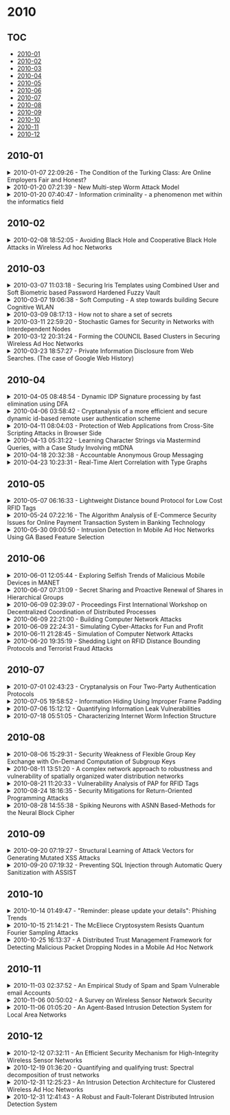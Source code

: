 # 2010

## TOC

- [2010-01](#2010-01)
- [2010-02](#2010-02)
- [2010-03](#2010-03)
- [2010-04](#2010-04)
- [2010-05](#2010-05)
- [2010-06](#2010-06)
- [2010-07](#2010-07)
- [2010-08](#2010-08)
- [2010-09](#2010-09)
- [2010-10](#2010-10)
- [2010-11](#2010-11)
- [2010-12](#2010-12)

## 2010-01

<details>

<summary>2010-01-07 22:09:26 - The Condition of the Turking Class: Are Online Employers Fair and Honest?</summary>

- *John Horton*

- `1001.1172v1` - [abs](http://arxiv.org/abs/1001.1172v1) - [pdf](http://arxiv.org/pdf/1001.1172v1)

> Online labor markets give people in poor countries direct access to buyers in rich countries. Economic theory and empirical evidence strongly suggest that this kind of access improves human welfare. However, critics claim that abuses are endemic in these markets and that employers exploit unprotected, vulnerable workers. I investigate part of this claim using a randomized, paired survey in which I ask workers in an online labor market (Amazon Mechanical Turk) how they perceive online employers and employers in their host country in terms of honesty and fairness. I find that, on average, workers perceive the collection of online employers as slightly fairer and more honest than offline employers, though the effect is not significant. Views are more polarized in the online employer case, with more respondents having very positive views of the online collection of employers.

</details>

<details>

<summary>2010-01-20 07:21:39 - New Multi-step Worm Attack Model</summary>

- *Y. Robiah, S. Siti Rahayu, S. Shahrin, M. A. Faizal, M. Mohd Zaki, R. Marliza*

- `1001.3477v1` - [abs](http://arxiv.org/abs/1001.3477v1) - [pdf](http://arxiv.org/pdf/1001.3477v1)

> The traditional worms such as Blaster, Code Red, Slammer and Sasser, are still infecting vulnerable machines on the internet. They will remain as significant threats due to their fast spreading nature on the internet. Various traditional worms attack pattern has been analyzed from various logs at different OSI layers such as victim logs, attacker logs and IDS alert log. These worms attack pattern can be abstracted to form worms' attack model which describes the process of worms' infection. For the purpose of this paper, only Blaster variants were used during the experiment. This paper proposes a multi-step worm attack model which can be extended into research areas in alert correlation and computer forensic investigation.

</details>

<details>

<summary>2010-01-20 07:40:47 - Information criminality - a phenomenon met within the informatics field</summary>

- *C. Filote, G. Nemtoi*

- `1001.3484v1` - [abs](http://arxiv.org/abs/1001.3484v1) - [pdf](http://arxiv.org/pdf/1001.3484v1)

> The phenomenon described as "information criminality" has taken significant proportions in the last decade, fact that carried out towards an international legislative frame, by implementing judicial forms, which might stop its occurrences. As matter of fact, the information criminality represents an information technology aiming towards fraud and prejudicing the users of informational data, by various means to infringement of the law. In this way, some international organizations have dealt with performing a legislative framework, able to punish the phenomenon of information criminality and implicitly to protect the users of computers. The transnational expansions, extremely fast as concerns the computer networks, and extending the access to these networks, by means of mobile telephony, have brought the increasing of these systems' vulnerability and the creating of opportunities of breaking the law. Considering these aspects, the world legislation is continuously changing, due to a more and more accelerated development of the information technology.

</details>


## 2010-02

<details>

<summary>2010-02-08 18:52:05 - Avoiding Black Hole and Cooperative Black Hole Attacks in Wireless Ad hoc Networks</summary>

- *Abderrahmane Baadache, Ali Belmehdi*

- `1002.1681v1` - [abs](http://arxiv.org/abs/1002.1681v1) - [pdf](http://arxiv.org/pdf/1002.1681v1)

> In wireless ad hoc networks, the absence of any control on packets forwarding, make these networks vulnerable by various deny of service attacks (DoS). A node, in wireless ad hoc network, counts always on intermediate nodes to send these packets to a given destination node. An intermediate node, which takes part in packets forwarding, may behave maliciously and drop packets which goes through it, instead of forwarding them to the following node. Such behavior is called black hole attack. In this paper, after having specified the black hole attack, a secure mechanism, which consists in checking the good forwarding of packets by an intermediate node, was proposed. The proposed solution avoids the black hole and the cooperative black hole attacks. Evaluation metrics were considered in simulation to show the effectiveness of the suggested solution.

</details>


## 2010-03

<details>

<summary>2010-03-07 11:03:18 - Securing Iris Templates using Combined User and Soft Biometric based Password Hardened Fuzzy Vault</summary>

- *V. S. Meenakshi, G. Padmavathi*

- `1003.1449v1` - [abs](http://arxiv.org/abs/1003.1449v1) - [pdf](http://arxiv.org/pdf/1003.1449v1)

> Personal identification and authentication is very crucial in the current scenario. Biometrics plays an important role in this area. Biometric based authentication has proved superior compared to traditional password based authentication. Anyhow biometrics is permanent feature of a person and cannot be reissued when compromised as passwords. To over come this problem, instead of storing the original biometric templates transformed templates can be stored. Whenever the transformation function is changed new revocable/cancelable templates are generated. Soft biometrics is ancillary information that can be combined with primary biometrics to identify a person in a better way. Iris has certain advantage compared to other biometric traits like fingerprint. Iris is an internal part that is less prone to damage. Moreover is very difficult for an attacker to capture an iris. The key advantage of iris biometrics is its stability or template longevity. Biometric systems are vulnerable to a variety of attacks. This work generates cancelable iris templates by applying user and soft biometric based password transformations and further secures the templates by biometric cryptographic construct fuzzy vault.

</details>

<details>

<summary>2010-03-07 19:06:38 - Soft Computing - A step towards building Secure Cognitive WLAN</summary>

- *S. C. Lingareddy, Dr B Stephen Charles, Dr Vinaya Babu, Kashyap Dhruve*

- `1003.1515v1` - [abs](http://arxiv.org/abs/1003.1515v1) - [pdf](http://arxiv.org/pdf/1003.1515v1)

> Wireless Networks rendering varied services has not only become the order of the day but the demand of a large pool of customers as well. Thus, security of wireless networks has become a very essential design criterion. This paper describes our research work focused towards creating secure cognitive wireless local area networks using soft computing approaches. The present dense Wireless Local Area Networks (WLAN) pose a huge threat to network integrity and are vulnerable to attacks. In this paper we propose a secure Cognitive Framework Architecture (CFA). The Cognitive Security Manager (CSM) is the heart of CFA. The CSM incorporates access control using Physical Architecture Description Layer (PADL) and analyzes the operational matrices of the terminals using multi layer neural networks, acting accordingly to identify authorized access and unauthorized usage patterns.

</details>

<details>

<summary>2010-03-09 08:17:13 - How not to share a set of secrets</summary>

- *K. R. Sahasranand, Nithin Nagaraj, S. Rajan*

- `1001.1877v3` - [abs](http://arxiv.org/abs/1001.1877v3) - [pdf](http://arxiv.org/pdf/1001.1877v3)

> This note analyses one of the existing space efficient secret sharing schemes and suggests vulnerabilities in its design. We observe that the said algorithm fails for certain choices of the set of secrets and there is no reason for preferring this particular scheme over alternative schemes. The paper also elaborates the adoption of a scheme proposed by Hugo Krawczyk as an extension of Shamir's scheme, for a set of secrets. Such an implementation is space optimal and works for all choices of secrets. We also propose two new methods of attack which are valid under certain assumptions and observe that it is the elimination of random values that facilitates these kinds of attacks.

</details>

<details>

<summary>2010-03-11 22:59:20 - Stochastic Games for Security in Networks with Interdependent Nodes</summary>

- *Kien C. Nguyen, Tansu Alpcan, Tamer Basar*

- `1003.2440v1` - [abs](http://arxiv.org/abs/1003.2440v1) - [pdf](http://arxiv.org/pdf/1003.2440v1)

> This paper studies a stochastic game theoretic approach to security and intrusion detection in communication and computer networks. Specifically, an Attacker and a Defender take part in a two-player game over a network of nodes whose security assets and vulnerabilities are correlated. Such a network can be modeled using weighted directed graphs with the edges representing the influence among the nodes. The game can be formulated as a non-cooperative zero-sum or nonzero-sum stochastic game. However, due to correlation among the nodes, if some nodes are compromised, the effective security assets and vulnerabilities of the remaining ones will not stay the same in general, which leads to complex system dynamics. We examine existence, uniqueness, and structure of the solution and also provide numerical examples to illustrate our model.

</details>

<details>

<summary>2010-03-12 20:31:24 - Forming the COUNCIL Based Clusters in Securing Wireless Ad Hoc Networks</summary>

- *Alok Ojha, Hongmei Deng, Dharma P. Agrawal, S. Sanyal*

- `1003.2614v1` - [abs](http://arxiv.org/abs/1003.2614v1) - [pdf](http://arxiv.org/pdf/1003.2614v1)

> In cluster-based routing protocol (CBRP), two-level hierarchical structure is successfully used to reduce over-flooding in wireless Ad Hoc networks. As it is vulnerable to a single point of failure, we propose a new adaptive distributed threshold scheme to replace the cluster head by a group of cluster heads within each cluster, called COUNCIL, and distribute the service of single cluster head to multiple cluster heads using (k,n) threshold secret sharing scheme. An Ad Hoc network formed by COUNCIL based clusters can work correctly when the number of compromised cluster heads is smaller than k. To implement this adaptive threshold scheme in wireless Ad Hoc Networks, membership of the clusters should be defined in an adaptive way. In this paper, we mainly discuss our algorithm for forming COUNCIL based clusters using the concept of dominating set from graph theory.

</details>

<details>

<summary>2010-03-23 18:57:27 - Private Information Disclosure from Web Searches. (The case of Google Web History)</summary>

- *Claude Castelluccia, Emiliano De Cristofaro, Daniele Perito*

- `1003.3242v3` - [abs](http://arxiv.org/abs/1003.3242v3) - [pdf](http://arxiv.org/pdf/1003.3242v3)

> As the amount of personal information stored at remote service providers increases, so does the danger of data theft. When connections to remote services are made in the clear and authenticated sessions are kept using HTTP cookies, data theft becomes extremely easy to achieve. In this paper, we study the architecture of the world's largest service provider, i.e., Google. First, with the exception of a few services that can only be accessed over HTTPS (e.g., Gmail), we find that many Google services are still vulnerable to simple session hijacking. Next, we present the Historiographer, a novel attack that reconstructs the web search history of Google users, i.e., Google's Web History, even though such a service is supposedly protected from session hijacking by a stricter access control policy. The Historiographer uses a reconstruction technique inferring search history from the personalized suggestions fed by the Google search engine. We validate our technique through experiments conducted over real network traffic and discuss possible countermeasures. Our attacks are general and not only specific to Google, and highlight privacy concerns of mixed architectures using both secure and insecure connections.

</details>


## 2010-04

<details>

<summary>2010-04-05 08:48:54 - Dynamic IDP Signature processing by fast elimination using DFA</summary>

- *Mohammed Misbahuddin, Sachin Narayanan, Bishwa Ranjan Ghosh*

- `1004.0594v1` - [abs](http://arxiv.org/abs/1004.0594v1) - [pdf](http://arxiv.org/pdf/1004.0594v1)

> Intrusion Detection & Prevention Systems generally aims at detecting / preventing attacks against Information systems and networks. The basic task of IDPS is to monitor network & system traffic for any malicious packets/patterns and hence to prevent any unwarranted incidents which leads the systems to insecure state. The monitoring is done by checking each packet for its validity against the signatures formulated for identified vulnerabilities. Since, signatures are the heart & soul of an Intrusion Detection and Prevention System (IDPS), we, in this paper, discuss two methodologies we adapted in our research effort to improve the current Intrusion Detection and Prevention (IDP) systems. The first methodology RUDRAA is for formulating, verifying & validating the potential signatures to be used with IDPS. The second methodology DSP-FED is aimed at processing the signatures in less time with our proposed fast elimination method using DFA. The research objectives of this project are 1) To formulate & process potential IPS signatures to be used with Intrusion prevention system. 2) To propose a DFA based approach for signature processing which, upon a pattern match, could process the signatures faster else could eliminate it efficiently if not matched

</details>

<details>

<summary>2010-04-06 03:58:42 - Cryptanalysis of a more efficient and secure dynamic id-based remote user authentication scheme</summary>

- *Mohammed Aijaz Ahmed, D. Rajya Lakshmi, Sayed Abdul Sattar*

- `1004.0767v1` - [abs](http://arxiv.org/abs/1004.0767v1) - [pdf](http://arxiv.org/pdf/1004.0767v1)

> In 2004, Das, Saxena and Gulati proposed a dynamic ID-based remote user authentication scheme which has many advantage such as no verifier table, user freedom to choose and change password and so on. However the subsequent papers have shown that this scheme is completely insecure and vulnerable to many attacks. Since then many schemes with improvements to Das et al's scheme has been proposed but each has its pros and cons. Recently Yan-yan Wang et al. have proposed a scheme to overcome security weaknesses of Das et al.'s scheme. However this scheme too is vulnerable to various security attacks such as password guessing attack, masquerading attack, denial of service attack.

</details>

<details>

<summary>2010-04-11 08:04:03 - Protection of Web Applications from Cross-Site Scripting Attacks in Browser Side</summary>

- *K. Selvamani, A. Duraisamy, A. Kannan*

- `1004.1769v1` - [abs](http://arxiv.org/abs/1004.1769v1) - [pdf](http://arxiv.org/pdf/1004.1769v1)

> Cross Site Scripting (XSS) Flaws are currently the most popular security problems in modern web applications. These Flaws make use of vulnerabilities in the code of web-applications, resulting in serious consequences, such as theft of cookies, passwords and other personal credentials. Cross-Site scripting Flaws occur when accessing information in intermediate trusted sites. Client side solution acts as a web proxy to mitigate Cross Site Scripting Flaws which manually generated rules to mitigate Cross Site Scripting attempts. Client side solution effectively protects against information leakage from the user's environment. Cross Site Scripting Flaws are easy to execute, but difficult to detect and prevent. This paper provides client-side solution to mitigate cross-site scripting Flaws. The existing client-side solutions degrade the performance of client's system resulting in a poor web surfing experience. In this project provides a client side solution that uses a step by step approach to protect cross site scripting, without degrading much the user's web browsing experience.

</details>

<details>

<summary>2010-04-13 05:31:22 - Learning Character Strings via Mastermind Queries, with a Case Study Involving mtDNA</summary>

- *Michael T. Goodrich*

- `0904.4458v2` - [abs](http://arxiv.org/abs/0904.4458v2) - [pdf](http://arxiv.org/pdf/0904.4458v2)

> We study the degree to which a character string, $Q$, leaks details about itself any time it engages in comparison protocols with a strings provided by a querier, Bob, even if those protocols are cryptographically guaranteed to produce no additional information other than the scores that assess the degree to which $Q$ matches strings offered by Bob. We show that such scenarios allow Bob to play variants of the game of Mastermind with $Q$ so as to learn the complete identity of $Q$. We show that there are a number of efficient implementations for Bob to employ in these Mastermind attacks, depending on knowledge he has about the structure of $Q$, which show how quickly he can determine $Q$. Indeed, we show that Bob can discover $Q$ using a number of rounds of test comparisons that is much smaller than the length of $Q$, under reasonable assumptions regarding the types of scores that are returned by the cryptographic protocols and whether he can use knowledge about the distribution that $Q$ comes from. We also provide the results of a case study we performed on a database of mitochondrial DNA, showing the vulnerability of existing real-world DNA data to the Mastermind attack.

</details>

<details>

<summary>2010-04-18 20:32:38 - Accountable Anonymous Group Messaging</summary>

- *Henry Corrigan-Gibbs, Bryan Ford*

- `1004.3057v1` - [abs](http://arxiv.org/abs/1004.3057v1) - [pdf](http://arxiv.org/pdf/1004.3057v1)

> Users often wish to participate in online groups anonymously, but misbehaving users may abuse this anonymity to spam or disrupt the group. Messaging protocols such as Mix-nets and DC-nets leave online groups vulnerable to denial-of-service and Sybil attacks, while accountable voting protocols are unusable or inefficient for general anonymous messaging.   We present the first general messaging protocol that offers provable anonymity with accountability for moderate-size groups, and efficiently handles unbalanced loads where few members have much data to transmit in a given round. The N group members first cooperatively shuffle an NxN matrix of pseudorandom seeds, then use these seeds in N "pre-planned" DC-nets protocol runs. Each DC-nets run transmits the variable-length bulk data comprising one member's message, using the minimum number of bits required for anonymity under our attack model. The protocol preserves message integrity and one-to-one correspondence between members and messages, makes denial-of-service attacks by members traceable to the culprit, and efficiently handles large and unbalanced message loads. A working prototype demonstrates the protocol's practicality for anonymous messaging in groups of 40+ member nodes.

</details>

<details>

<summary>2010-04-23 10:23:31 - Real-Time Alert Correlation with Type Graphs</summary>

- *Gianni Tedesco, Uwe Aickelin*

- `1004.4089v1` - [abs](http://arxiv.org/abs/1004.4089v1) - [pdf](http://arxiv.org/pdf/1004.4089v1)

> The premise of automated alert correlation is to accept that false alerts from a low level intrusion detection system are inevitable and use attack models to explain the output in an understandable way. Several algorithms exist for this purpose which use attack graphs to model the ways in which attacks can be combined. These algorithms can be classified in to two broad categories namely scenario-graph approaches, which create an attack model starting from a vulnerability assessment and type-graph approaches which rely on an abstract model of the relations between attack types. Some research in to improving the efficiency of type-graph correlation has been carried out but this research has ignored the hypothesizing of missing alerts. Our work is to present a novel type-graph algorithm which unifies correlation and hypothesizing in to a single operation. Our experimental results indicate that the approach is extremely efficient in the face of intensive alerts and produces compact output graphs comparable to other techniques.

</details>


## 2010-05

<details>

<summary>2010-05-07 06:16:33 - Lightweight Distance bound Protocol for Low Cost RFID Tags</summary>

- *Eslam Gamal Ahmed, Eman Shaaban, Mohamed Hashem*

- `1004.1237v2` - [abs](http://arxiv.org/abs/1004.1237v2) - [pdf](http://arxiv.org/pdf/1004.1237v2)

> Almost all existing RFID authentication schemes (tag/reader) are vulnerable to relay attacks, because of their inability to estimate the distance to the tag. These attacks are very serious since it can be mounted without the notice of neither the reader nor the tag and cannot be prevented by cryptographic protocols that operate at the application layer. Distance bounding protocols represent a promising way to thwart relay attacks, by measuring the round trip time of short authenticated messages. All the existing distance bounding protocols use random number generator and hash functions at the tag side which make them inapplicable at low cost RFID tags. This paper proposes a lightweight distance bound protocol for low cost RFID tags. The proposed protocol based on modified version of Gossamer mutual authentication protocol. The implementation of the proposed protocol meets the limited abilities of low-cost RFID tags.

</details>

<details>

<summary>2010-05-24 07:22:16 - The Algorithm Analysis of E-Commerce Security Issues for Online Payment Transaction System in Banking Technology</summary>

- *Raju Barskar, Anjana Jayant Deen, Jyoti Bharti, Gulfishan Firdose Ahmed*

- `1005.4266v1` - [abs](http://arxiv.org/abs/1005.4266v1) - [pdf](http://arxiv.org/pdf/1005.4266v1)

> E-Commerce offers the banking industry great opportunity, but also creates a set of new risks and vulnerability such as security threats. Information security, therefore, is an essential management and technical requirement for any efficient and effective Payment transaction activities over the internet. Still, its definition is a complex endeavor due to the constant technological and business change and requires a coordinated match of algorithm and technical solutions. Ecommerce is not appropriate to all business transactions and, within e-commerce there is no one technology that can or should be appropriate to all requirements. E-commerce is not a new phenomenon; electronic markets, electronic data interchange and customer e-commerce. The use of electronic data interchanges as a universal and non-proprietary way of doing business. Through the electronic transaction the security is the most important phenomena to enhance the banking transaction security via payment transaction.

</details>

<details>

<summary>2010-05-30 09:00:50 - Intrusion Detection In Mobile Ad Hoc Networks Using GA Based Feature Selection</summary>

- *R. Nallusamy, K. Jayarajan, K. Duraiswamy*

- `0912.2843v2` - [abs](http://arxiv.org/abs/0912.2843v2) - [pdf](http://arxiv.org/pdf/0912.2843v2)

> Mobile ad hoc networking (MANET) has become an exciting and important technology in recent years because of the rapid proliferation of wireless devices. MANETs are highly vulnerable to attacks due to the open medium, dynamically changing network topology and lack of centralized monitoring point. It is important to search new architecture and mechanisms to protect the wireless networks and mobile computing application. IDS analyze the network activities by means of audit data and use patterns of well-known attacks or normal profile to detect potential attacks. There are two methods to analyze: misuse detection and anomaly detection. Misuse detection is not effective against unknown attacks and therefore, anomaly detection method is used. In this approach, the audit data is collected from each mobile node after simulating the attack and compared with the normal behavior of the system. If there is any deviation from normal behavior then the event is considered as an attack. Some of the features of collected audit data may be redundant or contribute little to the detection process. So it is essential to select the important features to increase the detection rate. This paper focuses on implementing two feature selection methods namely, markov blanket discovery and genetic algorithm. In genetic algorithm, bayesian network is constructed over the collected features and fitness function is calculated. Based on the fitness value the features are selected. Markov blanket discovery also uses bayesian network and the features are selected depending on the minimum description length. During the evaluation phase, the performances of both approaches are compared based on detection rate and false alarm rate.

</details>


## 2010-06

<details>

<summary>2010-06-01 12:05:44 - Exploring Selfish Trends of Malicious Mobile Devices in MANET</summary>

- *P. K. Suri, Kavita Taneja*

- `1005.5130v2` - [abs](http://arxiv.org/abs/1005.5130v2) - [pdf](http://arxiv.org/pdf/1005.5130v2)

> The research effort on mobile computing has focused mainly on routing and usually assumes that all mobile devices (MDs) are cooperative. These assumptions hold on military or search and rescue operations, where all hosts are from the same authority and their users have common goals. The application of mobile ad hoc networks (MANETs) as open networks has emerged recently but proliferated exponentially. Energy is a valuable commodity in MANETs due to the limited battery of the portable devices. Batteries typically cannot be replaced in MANETs, making their lifetime limited. Diverse users, with unlike goals, share the resources of their devices and ensuring global connectivity comes very low in their priority. This sort of communities can already be found in wired networks, namely on peer-to-peer networks. In this scenario, open MANETs will likely resemble social environments. A group of persons can provide benefits to each of its members as long as everyone provides his contribution. For our particular case, each element of a MANET will be called to forward messages and to participate on routing protocols. A selfish behavior threatens the entire community and also this behavior is infectious as, other MDs may also start to perform in the same way. In the extreme, this can take to the complete sabotage of the network. This paper investigates the prevalent malicious attacks in MANET and analyzes recent selfish trends in MANET. We analyzed the respective strengths and vulnerabilities of the existing selfish behaviour prevention scheme.

</details>

<details>

<summary>2010-06-07 07:31:09 - Secret Sharing and Proactive Renewal of Shares in Hierarchical Groups</summary>

- *Ruchira Naskar, Indranil Sengupta*

- `1006.1192v1` - [abs](http://arxiv.org/abs/1006.1192v1) - [pdf](http://arxiv.org/pdf/1006.1192v1)

> Secret sharing in user hierarchy represents a challenging area for research. Although a lot of work has already been done in this direc- tion, this paper presents a novel approach to share a secret among a hierarchy of users while overcoming the limitations of the already exist- ing mechanisms. Our work is based on traditional (k +1; n)-threshold secret sharing, which is secure as long as an adversary can compromise not more than k secret shares. But in real life it is often feasible for an adversary to obtain more than k shares over a long period of time. So, in our work we also present a way to overcome this vulnerability, while implementing our hierarchical secret sharing scheme. The use of Elliptic Curve Cryptography makes the computations easier and faster in our work.

</details>

<details>

<summary>2010-06-09 02:39:07 - Proceedings First International Workshop on Decentralized Coordination of Distributed Processes</summary>

- *Tom Van Cutsem, Mark Miller*

- `1006.1689v1` - [abs](http://arxiv.org/abs/1006.1689v1) - [pdf](http://arxiv.org/pdf/1006.1689v1)

> This volume contains the papers presented at the 1st International Workshop on "Decentralized Coordination of Distributed Processes", DCDP 2010, held in Amsterdam, The Netherlands on June 10th, 2010 in conjunction with the 5th International Federated Conferences on Distributed Computing Techniques, DisCoTec 2010. The central theme of the workshop is the decentralized coordination of distributed processes. Decentralized: there is no single authority in the network that everything is vulnerable to. Coordinated: processes need to cooperate to achieve meaningful results, potentially in the face of mutual suspicion. Distributed: processes are separated by a potentially unreliable network.

</details>

<details>

<summary>2010-06-09 22:21:00 - Building Computer Network Attacks</summary>

- *Ariel Futoransky, Luciano Notarfrancesco, Gerardo Richarte, Carlos Sarraute*

- `1006.1916v1` - [abs](http://arxiv.org/abs/1006.1916v1) - [pdf](http://arxiv.org/pdf/1006.1916v1)

> In this work we start walking the path to a new perspective for viewing cyberwarfare scenarios, by introducing conceptual tools (a formal model) to evaluate the costs of an attack, to describe the theater of operations, targets, missions, actions, plans and assets involved in cyberwarfare attacks. We also describe two applications of this model: autonomous planning leading to automated penetration tests, and attack simulations, allowing a system administrator to evaluate the vulnerabilities of his network.

</details>

<details>

<summary>2010-06-09 22:24:31 - Simulating Cyber-Attacks for Fun and Profit</summary>

- *Ariel Futoransky, Fernando Miranda, Jose Orlicki, Carlos Sarraute*

- `1006.1919v1` - [abs](http://arxiv.org/abs/1006.1919v1) - [pdf](http://arxiv.org/pdf/1006.1919v1)

> We introduce a new simulation platform called Insight, created to design and simulate cyber-attacks against large arbitrary target scenarios. Insight has surprisingly low hardware and configuration requirements, while making the simulation a realistic experience from the attacker's standpoint. The scenarios include a crowd of simulated actors: network devices, hardware devices, software applications, protocols, users, etc. A novel characteristic of this tool is to simulate vulnerabilities (including 0-days) and exploits, allowing an attacker to compromise machines and use them as pivoting stones to continue the attack. A user can test and modify complex scenarios, with several interconnected networks, where the attacker has no initial connectivity with the objective of the attack. We give a concise description of this new technology, and its possible uses in the security research field, such as pentesting training, study of the impact of 0-days vulnerabilities, evaluation of security countermeasures, and risk assessment tool.

</details>

<details>

<summary>2010-06-11 21:28:45 - Simulation of Computer Network Attacks</summary>

- *Carlos Sarraute, Fernando Miranda, Jose I. Orlicki*

- `1006.2407v1` - [abs](http://arxiv.org/abs/1006.2407v1) - [pdf](http://arxiv.org/pdf/1006.2407v1)

> In this work we present a prototype for simulating computer network attacks. Our objective is to simulate large networks (thousands of hosts, with applications and vulnerabilities) while remaining realistic from the attacker's point of view. The foundation for the simulator is a model of computer intrusions, based on the analysis of real world attacks. In particular we show how to interpret vulnerabilities and exploits as communication channels. This conceptual model gives a tool to describe the theater of operations, targets, actions and assets involved in multistep network attacks. We conclude with applications of the attack simulator.

</details>

<details>

<summary>2010-06-20 19:35:19 - Shedding Light on RFID Distance Bounding Protocols and Terrorist Fraud Attacks</summary>

- *Pedro Peris-Lopez, Julio C. Hernandez-Castro, Christos Dimitrakakis, Aikaterini Mitrokotsa, Juan M. E. Tapiador*

- `0906.4618v2` - [abs](http://arxiv.org/abs/0906.4618v2) - [pdf](http://arxiv.org/pdf/0906.4618v2)

> The vast majority of RFID authentication protocols assume the proximity between readers and tags due to the limited range of the radio channel. However, in real scenarios an intruder can be located between the prover (tag) and the verifier (reader) and trick this last one into thinking that the prover is in close proximity. This attack is generally known as a relay attack in which scope distance fraud, mafia fraud and terrorist attacks are included. Distance bounding protocols represent a promising countermeasure to hinder relay attacks. Several protocols have been proposed during the last years but vulnerabilities of major or minor relevance have been identified in most of them. In 2008, Kim et al. [1] proposed a new distance bounding protocol with the objective of being the best in terms of security, privacy, tag computational overhead and fault tolerance. In this paper, we analyze this protocol and we present a passive full disclosure attack, which allows an adversary to discover the long-term secret key of the tag. The presented attack is very relevant, since no security objectives are met in Kim et al.'s protocol. Then, design guidelines are introduced with the aim of facilitating protocol designers the stimulating task of designing secure and efficient schemes against relay attacks. Finally a new protocol, named Hitomi and inspired by [1], is designed conforming the guidelines proposed previously.

</details>


## 2010-07

<details>

<summary>2010-07-01 02:43:23 - Cryptanalysis on Four Two-Party Authentication Protocols</summary>

- *Yalin Chen, Jue-Sam Chou*, Chun-Hui Huang*

- `1007.0060v1` - [abs](http://arxiv.org/abs/1007.0060v1) - [pdf](http://arxiv.org/pdf/1007.0060v1)

> In this paper, we analyze four authentication protocols of Bindu et al., Goriparthi et al., Wang et al. and H\"olbl et al.. After investigation, we reveal several weaknesses of these schemes. First, Bindu et al.'s protocol suffers from an insider impersonation attack if a malicious user obtains a lost smart card. Second, both Goriparthi et al.'s and Wang et al.'s protocols cannot withstand a DoS attack in the password change phase, i.e. an attacker can involve the phase to make user's password never be used in subsequent authentications. Third, H\"olbl et al.'s protocol is vulnerable to an insider attack since a legal but malevolent user can deduce KGC's secret key.

</details>

<details>

<summary>2010-07-05 19:58:52 - Information Hiding Using Improper Frame Padding</summary>

- *Bartosz Jankowski, Wojciech Mazurczyk, Krzysztof Szczypiorski*

- `1005.1925v2` - [abs](http://arxiv.org/abs/1005.1925v2) - [pdf](http://arxiv.org/pdf/1005.1925v2)

> Hiding information in network traffic may lead to leakage of confidential information. In this paper we introduce a new steganographic system: the PadSteg (Padding Steganography). To authors' best knowledge it is the first information hiding solution which represents interprotocol steganography i.e. usage of relation between two or more protocols from the TCP/IP stack to enable secret communication. PadSteg utilizes ARP and TCP protocols together with an Etherleak vulnerability (improper Ethernet frame padding) to facilitate secret communication for hidden groups in LANs (Local Area Networks). Basing on real network traces we confirm that PadSteg is feasible in today's networks and we estimate what steganographic bandwidth is achievable while limiting the chance of disclosure. We also point at possible countermeasures against PadSteg.

</details>

<details>

<summary>2010-07-06 15:12:12 - Quantifying Information Leak Vulnerabilities</summary>

- *Jonathan Heusser, Pasquale Malacaria*

- `1007.0918v1` - [abs](http://arxiv.org/abs/1007.0918v1) - [pdf](http://arxiv.org/pdf/1007.0918v1)

> Leakage of confidential information represents a serious security risk. Despite a number of novel, theoretical advances, it has been unclear if and how quantitative approaches to measuring leakage of confidential information could be applied to substantial, real-world programs. This is mostly due to the high complexity of computing precise leakage quantities. In this paper, we introduce a technique which makes it possible to decide if a program conforms to a quantitative policy which scales to large state-spaces with the help of bounded model checking.   Our technique is applied to a number of officially reported information leak vulnerabilities in the Linux Kernel. Additionally, we also analysed authentication routines in the Secure Remote Password suite and of a Internet Message Support Protocol implementation. Our technique shows when there is unacceptable leakage; the same technique is also used to verify, for the first time, that the applied software patches indeed plug the information leaks.   This is the first demonstration of quantitative information flow addressing security concerns of real-world industrial programs.

</details>

<details>

<summary>2010-07-18 05:51:05 - Characterizing Internet Worm Infection Structure</summary>

- *Qian Wang, Zesheng Chen, Chao Chen*

- `1001.1195v2` - [abs](http://arxiv.org/abs/1001.1195v2) - [pdf](http://arxiv.org/pdf/1001.1195v2)

> Internet worm infection continues to be one of top security threats and has been widely used by botnets to recruit new bots. In this work, we attempt to quantify the infection ability of individual hosts and reveal the key characteristics of the underlying topology formed by worm infection, i.e., the number of children and the generation of the worm infection family tree. Specifically, we first apply probabilistic modeling methods and a sequential growth model to analyze the infection tree of a wide class of worms. We analytically and empirically find that the number of children has asymptotically a geometric distribution with parameter 0.5. As a result, on average half of infected hosts never compromise any vulnerable host, over 98% of infected hosts have no more than five children, and a small portion of infected hosts have a large number of children. We also discover that the generation follows closely a Poisson distribution and the average path length of the worm infection family tree increases approximately logarithmically with the total number of infected hosts. Next, we empirically study the infection structure of localized-scanning worms and surprisingly find that most of the above observations also apply to localized-scanning worms. Finally, we apply our findings to develop bot detection methods and study potential countermeasures for a botnet (e.g., Conficker C) that uses scan-based peer discovery to form a P2P-based botnet. Specifically, we demonstrate that targeted detection that focuses on the nodes with the largest number of children is an efficient way to expose bots. For example, our simulation shows that when 3.125% nodes are examined, targeted detection can reveal 22.36% bots. However, we also point out that future botnets may limit the maximum number of children to weaken targeted detection, without greatly slowing down the speed of worm infection.

</details>


## 2010-08

<details>

<summary>2010-08-06 15:29:31 - Security Weakness of Flexible Group Key Exchange with On-Demand Computation of Subgroup Keys</summary>

- *Qingfeng Cheng, Chuangui Ma*

- `1008.1221v1` - [abs](http://arxiv.org/abs/1008.1221v1) - [pdf](http://arxiv.org/pdf/1008.1221v1)

> In AFRICACRYPT 2010, Abdalla et al. first proposed a slight modification to the computations steps of the BD protocol, called mBD+P. Then they extended mBD+P protocol into mBD+S protocol. In this paper, we show that both of mBD+P and mBD+S protocols are vulnerable to malicious insiders attack. Further, we propose a simple countermeasure against this attack.

</details>

<details>

<summary>2010-08-11 13:51:20 - A complex network approach to robustness and vulnerability of spatially organized water distribution networks</summary>

- *A. Yazdani, P. Jeffrey*

- `1008.1770v2` - [abs](http://arxiv.org/abs/1008.1770v2) - [pdf](http://arxiv.org/pdf/1008.1770v2)

> In this work, water distribution systems are regarded as large sparse planar graphs with complex network characteristics and the relationship between important topological features of the network (i.e. structural robustness and loop redundancy) and system resilience, viewed as the antonym to structural vulnerability, are assessed. Deterministic techniques from complex networks and spectral graph theory are utilized to quantify well-connectedness and estimate loop redundancy in the studied benchmark networks. By using graph connectivity and expansion properties, system robustness against node/link failures and isolation of the demand nodes from the source(s) are assessed and network tolerance against random failures and targeted attacks on their bridges and cut sets are analyzed. Among other measurements, two metrics of meshed-ness and algebraic connectivity are proposed as candidates for quantification of redundancy and robustness, respectively, in optimization design models. A brief discussion on the scope and limitations of the provided measurements in the analysis of operational reliability of water distribution systems is presented.

</details>

<details>

<summary>2010-08-21 11:20:33 - Vulnerability Analysis of PAP for RFID Tags</summary>

- *Mu'awya Naser, Pedro Peris-Lopez, Mohammd Rafie, Jan van der Lubbe*

- `1008.3625v1` - [abs](http://arxiv.org/abs/1008.3625v1) - [pdf](http://arxiv.org/pdf/1008.3625v1)

> In this paper, we analyze the security of an RFID authentication protocol proposed by Liu and Bailey [1], called Privacy and Authentication Protocol (PAP), and show its vulnerabilities and faulty assumptions. PAP is a privacy and authentication protocol designed for passive tags. The authors claim that the protocol, being resistant to commonly assumed attacks, requires little computation and provides privacy protection and authentication. Nevertheless, we propose two traceability attacks and an impersonation attack, in which the revealing of secret information (i.e., secret key and static identifier) shared between the tag and the reader is unnecessary. Moreover, we review all basic assumptions on which the design of the protocol resides, and show how many of them are incorrect and are contrary to the common assumptions in RFID systems.

</details>

<details>

<summary>2010-08-24 18:16:35 - Security Mitigations for Return-Oriented Programming Attacks</summary>

- *Piotr Bania*

- `1008.4099v1` - [abs](http://arxiv.org/abs/1008.4099v1) - [pdf](http://arxiv.org/pdf/1008.4099v1)

> With the discovery of new exploit techniques, new protection mechanisms are needed as well. Mitigations like DEP (Data Execution Prevention) or ASLR (Address Space Layout Randomization) created a significantly more difficult environment for vulnerability exploitation. Attackers, however, have recently developed new exploitation methods which are capable of bypassing the operating system's security protection mechanisms. In this paper we present a short summary of novel and known mitigation techniques against return-oriented programming (ROP) attacks. The techniques described in this article are related mostly to x86-32 processors and Microsoft Windows operating systems.

</details>

<details>

<summary>2010-08-28 14:55:38 - Spiking Neurons with ASNN Based-Methods for the Neural Block Cipher</summary>

- *Saleh Ali K. Al-Omari, Putra Sumari*

- `1008.4873v1` - [abs](http://arxiv.org/abs/1008.4873v1) - [pdf](http://arxiv.org/pdf/1008.4873v1)

> Problem statement: This paper examines Artificial Spiking Neural Network (ASNN) which inter-connects group of artificial neurons that uses a mathematical model with the aid of block cipher. The aim of undertaken this research is to come up with a block cipher where by the keys are randomly generated by ASNN which can then have any variable block length. This will show the private key is kept and do not have to be exchange to the other side of the communication channel so it present a more secure procedure of key scheduling. The process enables for a faster change in encryption keys and a network level encryption to be implemented at a high speed without the headache of factorization. Approach: The block cipher is converted in public cryptosystem and had a low level of vulnerability to attack from brute, and moreover can able to defend against linear attacks since the Artificial Neural Networks (ANN) architecture convey non-linearity to the encryption/decryption procedures. Result: In this paper is present to use the Spiking Neural Networks (SNNs) with spiking neurons as its basic unit. The timing for the SNNs is considered and the output is encoded in 1's and 0's depending on the occurrence or not occurrence of spikes as well as the spiking neural networks use a sign function as activation function, and present the weights and the filter coefficients to be adjust, having more degrees of freedom than the classical neural networks. Conclusion: In conclusion therefore, encryption algorithm can be deployed in communication and security applications where data transfers are most crucial. So this paper, the neural block cipher proposed where the keys are generated by the SNN and the seed is considered the public key which generates the both keys on both sides In future therefore a new research will be conducted on the Spiking Neural Network (SNN) impacts on communication.

</details>


## 2010-09

<details>

<summary>2010-09-20 07:19:27 - Structural Learning of Attack Vectors for Generating Mutated XSS Attacks</summary>

- *Yi-Hsun Wang, Ching-Hao Mao, Hahn-Ming Lee*

- `1009.3711v1` - [abs](http://arxiv.org/abs/1009.3711v1) - [pdf](http://arxiv.org/pdf/1009.3711v1)

> Web applications suffer from cross-site scripting (XSS) attacks that resulting from incomplete or incorrect input sanitization. Learning the structure of attack vectors could enrich the variety of manifestations in generated XSS attacks. In this study, we focus on generating more threatening XSS attacks for the state-of-the-art detection approaches that can find potential XSS vulnerabilities in Web applications, and propose a mechanism for structural learning of attack vectors with the aim of generating mutated XSS attacks in a fully automatic way. Mutated XSS attack generation depends on the analysis of attack vectors and the structural learning mechanism. For the kernel of the learning mechanism, we use a Hidden Markov model (HMM) as the structure of the attack vector model to capture the implicit manner of the attack vector, and this manner is benefited from the syntax meanings that are labeled by the proposed tokenizing mechanism. Bayes theorem is used to determine the number of hidden states in the model for generalizing the structure model. The paper has the contributions as following: (1) automatically learn the structure of attack vectors from practical data analysis to modeling a structure model of attack vectors, (2) mimic the manners and the elements of attack vectors to extend the ability of testing tool for identifying XSS vulnerabilities, (3) be helpful to verify the flaws of blacklist sanitization procedures of Web applications. We evaluated the proposed mechanism by Burp Intruder with a dataset collected from public XSS archives. The results show that mutated XSS attack generation can identify potential vulnerabilities.

</details>

<details>

<summary>2010-09-20 07:19:32 - Preventing SQL Injection through Automatic Query Sanitization with ASSIST</summary>

- *Raymond Mui, Phyllis Frankl*

- `1009.3712v1` - [abs](http://arxiv.org/abs/1009.3712v1) - [pdf](http://arxiv.org/pdf/1009.3712v1)

> Web applications are becoming an essential part of our everyday lives. Many of our activities are dependent on the functionality and security of these applications. As the scale of these applications grows, injection vulnerabilities such as SQL injection are major security challenges for developers today. This paper presents the technique of automatic query sanitization to automatically remove SQL injection vulnerabilities in code. In our technique, a combination of static analysis and program transformation are used to automatically instrument web applications with sanitization code. We have implemented this technique in a tool named ASSIST (Automatic and Static SQL Injection Sanitization Tool) for protecting Java-based web applications. Our experimental evaluation showed that our technique is effective against SQL injection vulnerabilities and has a low overhead.

</details>


## 2010-10

<details>

<summary>2010-10-14 01:49:47 - "Reminder: please update your details": Phishing Trends</summary>

- *Cynthia Dhinakaran, Jae Kwang lee, Dhinaharan Nagamalai*

- `1010.2802v1` - [abs](http://arxiv.org/abs/1010.2802v1) - [pdf](http://arxiv.org/pdf/1010.2802v1)

> Spam messes up users inbox, consumes resources and spread attacks like DDoS, MiM, Phishing etc., Phishing is a byproduct of email and causes financial loss to users and loss of reputation to financial institutions. In this paper we study the characteristics of phishing and technology used by phishers. In order to counter anti phishing technology, phishers change their mode of operation; therefore continuous evaluation of phishing helps us to combat phishers effectively. We have collected seven hundred thousand spam from a corporate server for a period of 13 months from February 2008 to February 2009. From the collected date, we identified different kinds of phishing scams and mode of their operation. Our observation shows that phishers are dynamic and depend more on social engineering techniques rather than software vulnerabilities. We believe that this study would be useful to develop more efficient anti phishing methodologies.

</details>

<details>

<summary>2010-10-15 21:14:21 - The McEliece Cryptosystem Resists Quantum Fourier Sampling Attacks</summary>

- *Hang Dinh, Cristopher Moore, Alexander Russell*

- `1008.2390v2` - [abs](http://arxiv.org/abs/1008.2390v2) - [pdf](http://arxiv.org/pdf/1008.2390v2)

> Quantum computers can break the RSA and El Gamal public-key cryptosystems, since they can factor integers and extract discrete logarithms. If we believe that quantum computers will someday become a reality, we would like to have \emph{post-quantum} cryptosystems which can be implemented today with classical computers, but which will remain secure even in the presence of quantum attacks.   In this article we show that the McEliece cryptosystem over \emph{well-permuted, well-scrambled} linear codes resists precisely the attacks to which the RSA and El Gamal cryptosystems are vulnerable---namely, those based on generating and measuring coset states. This eliminates the approach of strong Fourier sampling on which almost all known exponential speedups by quantum algorithms are based. Specifically, we show that the natural case of the Hidden Subgroup Problem to which the McEliece cryptosystem reduces cannot be solved by strong Fourier sampling, or by any measurement of a coset state. We start with recent negative results on quantum algorithms for Graph Isomorphism, which are based on particular subgroups of size two, and extend them to subgroups of arbitrary structure, including the automorphism groups of linear codes. This allows us to obtain the first rigorous results on the security of the McEliece cryptosystem in the face of quantum adversaries, strengthening its candidacy for post-quantum cryptography.

</details>

<details>

<summary>2010-10-25 16:13:37 - A Distributed Trust Management Framework for Detecting Malicious Packet Dropping Nodes in a Mobile Ad Hoc Network</summary>

- *Jaydip Sen*

- `1010.5176v1` - [abs](http://arxiv.org/abs/1010.5176v1) - [pdf](http://arxiv.org/pdf/1010.5176v1)

> In a multi-hop mobile ad hoc network (MANET) mobile nodes communicate with each other forming a cooperative radio network. Security remains a major challenge for these networks due to their features of open medium, dynamically changing topologies, reliance on cooperative algorithms, absence of centralized monitoring points, and lack of any clear lines of defense. Most of the currently existing security algorithms designed for these networks are insecure, in efficient, and have low detection accuracy for nodes' misbehaviour. In this paper, a new approach has been proposed to bring out the complementary relationship between key distribution and misbehaviour detection for developing an integrated security solution for MANETs. The redundancy of routing information in ad hoc networks is utilized to develop a highly reliable protocol that works even in presence of transient network partitioning and Byzantine failure of nodes. The proposed mechanism is fully co-operative, and thus it is more robust as the vulnerabilities of the election algorithms used for choosing the subset of nodes for cooperation are absent. Simulation results show the effectiveness of the proposed protocol.

</details>


## 2010-11

<details>

<summary>2010-11-03 02:37:52 - An Empirical Study of Spam and Spam Vulnerable email Accounts</summary>

- *Cynthia Dhinakaran, Dhinaharan Nagamalai, Jae Kwang Lee*

- `1011.0792v1` - [abs](http://arxiv.org/abs/1011.0792v1) - [pdf](http://arxiv.org/pdf/1011.0792v1)

> Spam messages muddle up users inbox, consume network resources, and build up DDoS attacks, spread malware. Our goal is to present a definite figure about the characteristics of spam and spam vulnerable email accounts. These evaluations help us to enhance the existing technology to combat spam effectively. We collected 400 thousand spam mails from a spam trap set up in a corporate mail server for a period of 14 months form January 2006 to February 2007. Spammers use common techniques to spam end users regardless of corporate server and public mail server. So we believe that our spam collection is a sample of world wide spam traffic. Studying the characteristics of this sample helps us to better understand the features of spam and spam vulnerable e-mail accounts. We believe that this analysis is highly useful to develop more efficient anti spam techniques. In our analysis we classified spam based on attachment and contents. According to our study the four years old heavy users email accounts attract more spam than four years oldlight users mail accounts. The 14 months old relatively new email accounts don't receive spam. In some special cases like DDoS attacks, the new email accounts receive spam. During DDoS attack 14 months old heavy users email accounts have attracted more number of spam than 14 months old light users mail accounts.

</details>

<details>

<summary>2010-11-06 00:50:02 - A Survey on Wireless Sensor Network Security</summary>

- *Jaydip Sen*

- `1011.1529v1` - [abs](http://arxiv.org/abs/1011.1529v1) - [pdf](http://arxiv.org/pdf/1011.1529v1)

> Wireless sensor networks (WSNs) have recently attracted a lot of interest in the research community due their wide range of applications. Due to distributed nature of these networks and their deployment in remote areas, these networks are vulnerable to numerous security threats that can adversely affect their proper functioning. This problem is more critical if the network is deployed for some mission-critical applications such as in a tactical battlefield. Random failure of nodes is also very likely in real-life deployment scenarios. Due to resource constraints in the sensor nodes, traditional security mechanisms with large overhead of computation and communication are infeasible in WSNs. Security in sensor networks is, therefore, a particularly challenging task. This paper discusses the current state of the art in security mechanisms for WSNs. Various types of attacks are discussed and their countermeasures presented. A brief discussion on the future direction of research in WSN security is also included.

</details>

<details>

<summary>2010-11-06 01:05:20 - An Agent-Based Intrusion Detection System for Local Area Networks</summary>

- *Jaydip Sen*

- `1011.1531v1` - [abs](http://arxiv.org/abs/1011.1531v1) - [pdf](http://arxiv.org/pdf/1011.1531v1)

> Since it is impossible to predict and identify all the vulnerabilities of a network beforehand, and penetration into a system by malicious intruders cannot always be prevented, intrusion detection systems (IDSs) are essential entities to ensure the security of a networked system. To be effective in carrying out their functions, the IDSs need to be accurate, adaptive, and extensible. Given these stringent requirements and the high level of vulnerabilities of the current days' networks, the design of an IDS has become a very challenging task. Although, an extensive research has been done on intrusion detection in a distributed environment, distributed IDSs suffer from a number of drawbacks e.g., high rates of false positives, low detection efficiency etc. In this paper, the design of a distributed IDS is proposed that consists of a group of autonomous and cooperating agents. In addition to its ability to detect attacks, the system is capable of identifying and isolating compromised nodes in the network thereby introducing fault-tolerance in its operations. The experiments conducted on the system have shown that it has a high detection efficiency and low false positives compared to some of the currently existing systems.

</details>


## 2010-12

<details>

<summary>2010-12-12 07:32:11 - An Efficient Security Mechanism for High-Integrity Wireless Sensor Networks</summary>

- *Jaydip Sen*

- `1012.2516v1` - [abs](http://arxiv.org/abs/1012.2516v1) - [pdf](http://arxiv.org/pdf/1012.2516v1)

> Wireless sensor networks (WSNs) have recently attracted a lot of interest in the research community due their wide range of applications. Unfortunately, these networks are vulnerable to numerous security threats that can adversely affect their proper functioning. This problem is more critical if the network is deployed for some mission-critical applications such as in a tactical battlefield. Random failure of nodes and intentional compromise of nodes by an insider attack in a WSN pose particularly difficult challenges to security engineers as these attacks cannot be defended by traditional cryptography-based mechanisms. In this paper, a security solution is proposed for detecting compromised and faulty nodes in a WSN. The mechanism also isolates a compromised node from the network so that it cannot participate in any network activity. The proposed mechanism is based on misbehavior classification, behaviour monitoring and trust management. It involves minimum computation and communication overhead and is ideally suited for a resource-constrained, high-integrity WSN.

</details>

<details>

<summary>2010-12-19 01:36:20 - Quantifying and qualifying trust: Spectral decomposition of trust networks</summary>

- *Dusko Pavlovic*

- `1011.5696v2` - [abs](http://arxiv.org/abs/1011.5696v2) - [pdf](http://arxiv.org/pdf/1011.5696v2)

> In a previous FAST paper, I presented a quantitative model of the process of trust building, and showed that trust is accumulated like wealth: the rich get richer. This explained the pervasive phenomenon of adverse selection of trust certificates, as well as the fragility of trust networks in general. But a simple explanation does not always suggest a simple solution. It turns out that it is impossible to alter the fragile distribution of trust without sacrificing some of its fundamental functions. A solution for the vulnerability of trust must thus be sought elsewhere, without tampering with its distribution. This observation was the starting point of the present paper. It explores a different method for securing trust: not by redistributing it, but by mining for its sources. The method used to break privacy is thus also used to secure trust. A high level view of the mining methods that connect the two is provided in terms of *similarity networks*, and *spectral decomposition* of similarity preserving maps. This view may be of independent interest, as it uncovers a common conceptual and structural foundation of mathematical classification theory on one hand, and of the spectral methods of graph clustering and data mining on the other hand.

</details>

<details>

<summary>2010-12-31 12:25:23 - An Intrusion Detection Architecture for Clustered Wireless Ad Hoc Networks</summary>

- *Jaydip Sen*

- `1101.0241v1` - [abs](http://arxiv.org/abs/1101.0241v1) - [pdf](http://arxiv.org/pdf/1101.0241v1)

> Intrusion detection in wireless ad hoc networks is a challenging task because these networks change their topologies dynamically, lack concentration points where aggregated traffic can be analyzed, utilize infrastructure protocols that are susceptible to manipulation, and rely on noisy, intermittent wireless communications. Security remains a major challenge for these networks due their features of open medium, dynamically changing topologies, reliance on co-operative algorithms, absence of centralized monitoring points, and lack of clear lines of defense. In this paper, we present a cooperative, distributed intrusion detection architecture based on clustering of the nodes that addresses the security vulnerabilities of the network and facilitates accurate detection of attacks. The architecture is organized as a dynamic hierarchy in which the intrusion data is acquired by the nodes and is incrementally aggregated, reduced in volume and analyzed as it flows upwards to the cluster-head. The cluster-heads of adjacent clusters communicate with each other in case of cooperative intrusion detection. For intrusion related message communication, mobile agents are used for their efficiency in lightweight computation and suitability in cooperative intrusion detection. Simulation results show effectiveness and efficiency of the proposed architecture.

</details>

<details>

<summary>2010-12-31 12:41:43 - A Robust and Fault-Tolerant Distributed Intrusion Detection System</summary>

- *Jaydip Sen*

- `1101.0248v1` - [abs](http://arxiv.org/abs/1101.0248v1) - [pdf](http://arxiv.org/pdf/1101.0248v1)

> Since it is impossible to predict and identify all the vulnerabilities of a network, and penetration into a system by malicious intruders cannot always be prevented, intrusion detection systems (IDSs) are essential entities for ensuring the security of a networked system. To be effective in carrying out their functions, the IDSs need to be accurate, adaptive, and extensible. Given these stringent requirements and the high level of vulnerabilities of the current days' networks, the design of an IDS has become a very challenging task. Although, an extensive research has been done on intrusion detection in a distributed environment, distributed IDSs suffer from a number of drawbacks e.g., high rates of false positives, low detection efficiency etc. In this paper, the design of a distributed IDS is proposed that consists of a group of autonomous and cooperating agents. In addition to its ability to detect attacks, the system is capable of identifying and isolating compromised nodes in the network thereby introducing fault-tolerance in its operations. The experiments conducted on the system have shown that it has high detection efficiency and low false positives compared to some of the currently existing systems.

</details>


